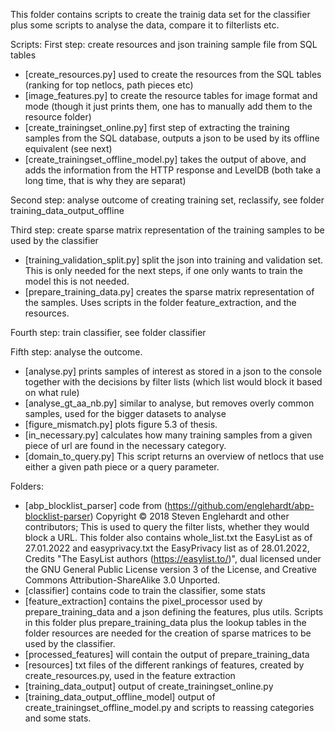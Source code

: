This folder contains scripts to create the trainig data set for the classifier plus some scripts to analyse the data, 
compare it to filterlists etc.

Scripts:
First step: create resources and json training sample file from SQL tables
* [create_resources.py] used to create the resources from the SQL tables (ranking for top netlocs, path pieces etc)
* [image_features.py] to create the resource tables for image format and mode (though it just prints them, one has to manually add them to the resource folder)
* [create_trainingset_online.py] first step of extracting the training samples from the SQL database, outputs a json to be used by its offline equivalent (see next)
* [create_trainingset_offline_model.py] takes the output of above, and adds the information from the HTTP response and LevelDB (both take a long time, that is why they are separat)

Second step: analyse outcome of creating training set, reclassify, see folder training_data_output_offline

Third step: create sparse matrix representation of the training samples to be used by the classifier
* [training_validation_split.py] split the json into training and validation set. This is only needed for the next steps, if one only wants to train the model this is not needed. 
* [prepare_training_data.py] creates the sparse matrix representation of the samples. Uses scripts in the folder feature_extraction, and the resources.

Fourth step: train classifier, see folder classifier

Fifth step: analyse the outcome.
* [analyse.py] prints samples of interest as stored in a json to the console together with the decisions by filter lists (which list would block it based on what rule)
* [analyse_gt_aa_nb.py] similar to analyse, but removes overly common samples, used for the bigger datasets to analyse
* [figure_mismatch.py] plots figure 5.3 of thesis.
* [in_necessary.py] calculates how many training samples from a given piece of url are found in the necessary category.
* [domain_to_query.py] This script returns an overview of netlocs that use either a given path piece or a query parameter.

Folders:
* [abp_blocklist_parser] code from (https://github.com/englehardt/abp-blocklist-parser) Copyright © 2018 Steven Englehardt and other contributors; This is used to query the filter lists, whether they would block a URL. This folder also contains whole_list.txt the EasyList as of 27.01.2022 and easyprivacy.txt the EasyPrivacy list as of 28.01.2022, Credits  "The EasyList authors (https://easylist.to/)", dual licensed under the GNU General Public License version 3 of the License, and Creative Commons Attribution-ShareAlike 3.0 Unported.
* [classifier] contains code to train the classifier, some stats
* [feature_extraction] contains the pixel_processor used by prepare_training_data and a json defining the features, plus utils. Scripts in this folder plus prepare_training_data plus the lookup tables in the folder resources are needed for the creation of sparse matrices to be used by the classifier.
* [processed_features] will contain the output of prepare_training_data
* [resources] txt files of the different rankings of features, created by create_resources.py, used in the feature extraction
* [training_data_output] output of create_trainingset_online.py
* [training_data_output_offline_model] output of create_trainingset_offline_model.py and scripts to reassing categories and some stats.

